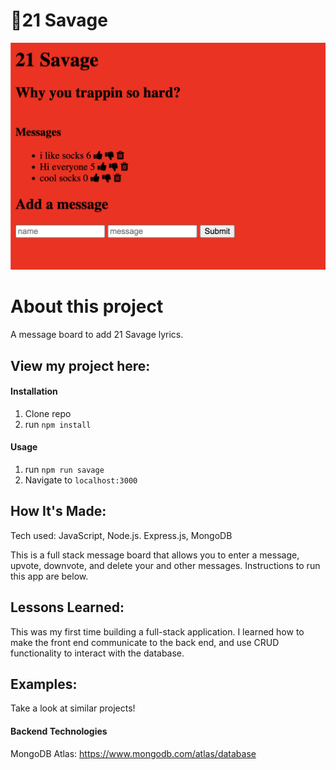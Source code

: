 # 🚀21 Savage

<img width="1200" alt="21 Savage" src="/public/21savage.png">

# About this project
A message board to add 21 Savage lyrics.


## View my project here: 

#### Installation

1. Clone repo
2. run `npm install`

#### Usage

1. run `npm run savage`
2. Navigate to `localhost:3000`



## How It's Made:
Tech used: JavaScript, Node.js. Express.js, MongoDB

This is a full stack message board that allows you to enter a message, upvote, downvote, and delete your and other messages. Instructions to run this app are below. 


## Lessons Learned:
This was my first time building a full-stack application. I learned how to make the front end communicate to the back end, and use CRUD functionality to interact with the database.

## Examples:
Take a look at similar projects!


#### Backend Technologies
MongoDB Atlas: https://www.mongodb.com/atlas/database
